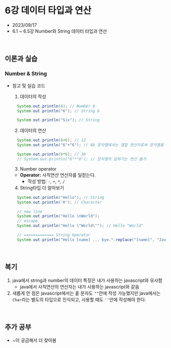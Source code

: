 # 6강 데이터 타입과 연산

- 2023/09/17
- 6.1 ~ 6.5강 Number와 String 데이터 타입과 연산

<br/>

## 이론과 실습

### Number & String

- 참고 및 실습 코드

  1. 데이터의 작성

  ```java
    System.out.println(6); // Number 6
    System.out.println("6"); // String 6

    System.out.println("Six"); // String
  ```

  2. 데이터의 연산

  ```java
    System.out.println(6+6); // 12
    System.out.println("6"+"6"); // 66 문자열에서는 결합 연산자로써 문자열을 합쳐줌

    System.out.println(6*6); // 36
    // System.out.println("6"*"6"); // 문자열의 곱하기는 연산 불가
  ```

  3. Number operator

  - **Operator:** 사칙연산 연산자를 일컫는다.
    - 작성 방법: `-`, `+`, `*`, `/`

  4. String타입 더 알아보기

  ```java
  	System.out.println("Hello"); // String
  	System.out.println('H'); // Character

  	// new line
  	System.out.println("Hello \nWorld");
  	// escape
  	System.out.println("Hello \"World\""); // Hello "World"

  	// ============= String Operator
  	System.out.println("Hello [name] ... bye.".replace("[name]", "Java"));
  ```

<br/>

## 복기

1. java에서 string과 number의 데이터 특징은 내가 사용하는 javascript와 유사함
   - java에서 사칙연산의 연산자는 내가 사용하는 javascript와 같음
2. 새롭게 안 점은 javascript에서는 홑 문자도 `""`안에 작성 가능했지만 java에서는 `Char`라는 별도의 타입으로 인식되고, 사용할 때도 `''`안에 작성해야 한다.

<br/>

## 추가 공부

- ~이 궁금해서 더 찾아봄
